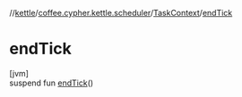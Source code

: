 //[kettle](../../../index.md)/[coffee.cypher.kettle.scheduler](../index.md)/[TaskContext](index.md)/[endTick](end-tick.md)

# endTick

[jvm]\
suspend fun [endTick](end-tick.md)()

